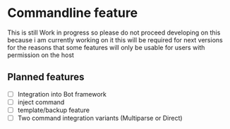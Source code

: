# Commandline feature

This is still Work in progress so please do not proceed developing on this
because i am currently working on it this will be required for next versions
for the reasons that some features will only be usable for users with permission on the host

## Planned features

- [ ] Integration into Bot framework
- [ ] inject command
- [ ] template/backup feature
- [ ] Two command integration variants (Multiparse or Direct)
